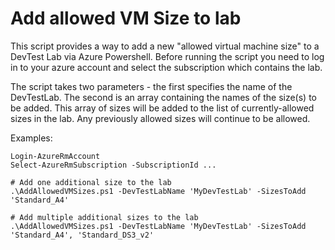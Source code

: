 # Add allowed VM Size to lab

This script provides a way to add a new "allowed virtual machine size" to a DevTest Lab via Azure Powershell. Before running the script you need to log in to your azure account and select the subscription which contains the lab.

The script takes two parameters - the first specifies the name of the DevTestLab. The second is an array containing the names of the size(s) to be added. This array of sizes will be added to the list of currently-allowed sizes in the lab. Any previously allowed sizes will continue to be allowed.

Examples:

```
Login-AzureRmAccount
Select-AzureRmSubscription -SubscriptionId ...

# Add one additional size to the lab
.\AddAllowedVMSizes.ps1 -DevTestLabName 'MyDevTestLab' -SizesToAdd 'Standard_A4'

# Add multiple additional sizes to the lab
.\AddAllowedVMSizes.ps1 -DevTestLabName 'MyDevTestLab' -SizesToAdd 'Standard_A4', 'Standard_DS3_v2'
```